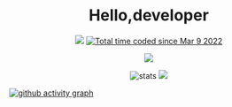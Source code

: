 # <div align='center' >Hello,developer</div>

<div align='center'>
<a ><img src="https://img.shields.io/badge/dynamic/json?url=https%3A%2F%2Fapi.swo.moe%2Fstats%2Fgithub%2FFree-Aaron-Li&query=count&color=181717&label=GitHub&labelColor=282c34&logo=github&suffix=+follows&cacheSeconds=3600"></a>
<a href="https://wakatime.com/@fe40087f-8eae-48dc-9950-ad0633db1591"><img src="https://wakatime.com/badge/user/fe40087f-8eae-48dc-9950-ad0633db1591.svg" alt="Total time coded since Mar 9 2022" /></a>
  </div>

<p align="center">
  <img src="https://readme-typing-svg.demolab.com/?lines=你好!+开发者;Hello!+developer&font=Fira%20Code&center=true&width=380&height=50&duration=4000&pause=1000">
</p>


<div align='center'>
<picture>
<source 
  srcset="https://github-readme-stats.vercel.app/api?username=free-aaron-li&show_icons=true&theme=dark"
  media="(prefers-color-scheme: dark)"
/>
<source
  srcset="https://github-readme-stats.vercel.app/api?username=free-aaron-li&show_icons=true"
  media="(prefers-color-scheme: light), (prefers-color-scheme: no-preference)"
/>
<img src="https://github-readme-stats.vercel.app/api?username=free-aaron-li&show_icons=true"  alt="stats"/>
</picture>
<a> <img src="https://github-readme-streak-stats.herokuapp.com/?user=free-aaron-li" /> </a>
</div>
 
<a href="(https://github.com/ashutosh00710/github-readme-activity-graph" ><img src="https://github-readme-activity-graph.cyclic.app/graph?username=free-aaron-li&theme=github-compact" alt="github activity graph" /></a> 


